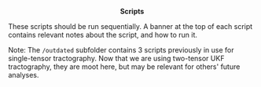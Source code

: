 <p align="center"><b>Scripts</b></p>

These scripts should be run sequentially. A banner at the top of each script contains relevant notes about the script, and how to run it.

Note: The `/outdated` subfolder contains 3 scripts previously in use for single-tensor tractography. Now that we are using two-tensor UKF tractography, they are moot here, but may be relevant for others' future analyses.
